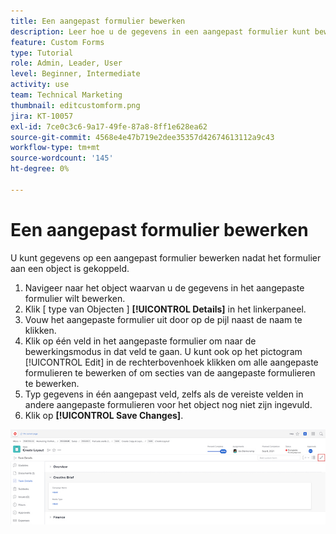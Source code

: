 ```yaml
---
title: Een aangepast formulier bewerken
description: Leer hoe u de gegevens in een aangepast formulier kunt bewerken nadat u het aan een object hebt gekoppeld.
feature: Custom Forms
type: Tutorial
role: Admin, Leader, User
level: Beginner, Intermediate
activity: use
team: Technical Marketing
thumbnail: editcustomform.png
jira: KT-10057
exl-id: 7ce0c3c6-9a17-49fe-87a8-8ff1e628ea62
source-git-commit: 4568e4e47b719e2dee35357d42674613112a9c43
workflow-type: tm+mt
source-wordcount: '145'
ht-degree: 0%

---
```


# Een aangepast formulier bewerken

<!--
21.4 updates have been made here
-->

U kunt gegevens op een aangepast formulier bewerken nadat het formulier aan een object is gekoppeld.

1. Navigeer naar het object waarvan u de gegevens in het aangepaste formulier wilt bewerken.
1. Klik [ type van Objecten ] **[!UICONTROL Details]** in het linkerpaneel.
1. Vouw het aangepaste formulier uit door op de pijl naast de naam te klikken.
1. Klik op één veld in het aangepaste formulier om naar de bewerkingsmodus in dat veld te gaan. U kunt ook op het pictogram [!UICONTROL Edit] in de rechterbovenhoek klikken om alle aangepaste formulieren te bewerken of om secties van de aangepaste formulieren te bewerken.
1. Typ gegevens in één aangepast veld, zelfs als de vereiste velden in andere aangepaste formulieren voor het object nog niet zijn ingevuld.
1. Klik op **[!UICONTROL Save Changes]**.

![&#x200B; het venster van de Details van de Taak die een douaneformulier tonen wordt uitgegeven &#x200B;](assets/custom-forms-edit-a-custom-form.jpg)
